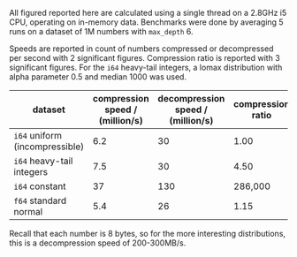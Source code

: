 All figured reported here are calculated using a single thread on a
2.8GHz i5 CPU, operating on in-memory data.
Benchmarks were done by averaging 5 runs on a dataset of 1M numbers
with `max_depth` 6.

Speeds are reported in count of numbers compressed or decompressed
per second with 2 significant figures.
Compression ratio is reported with 3 significant figures.
For the `i64` heavy-tail integers, a lomax distribution with alpha parameter 0.5 and median 1000 was used.

| dataset | compression speed / (million/s) | decompression speed / (million/s) | compression ratio |
--- | --- | --- | ---
| `i64` uniform (incompressible) | 6.2 | 30 | 1.00 |
| `i64` heavy-tail integers | 7.5 | 30 | 4.50 |
| `i64` constant | 37 | 130 | 286,000 |
| `f64` standard normal | 5.4 | 26 | 1.15 |

Recall that each number is 8 bytes, so for the more interesting distributions,
this is a decompression speed of 200-300MB/s.
